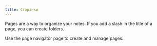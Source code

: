```yaml
---
title: Сторінки
---
```


Pages are a way to organize your notes.
If you add a slash in the title of a page, you can create folders.

Use the page navigator page to create and manage pages.
